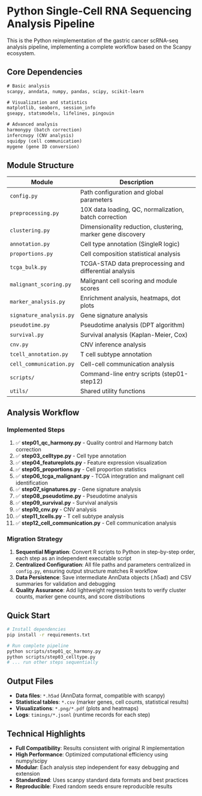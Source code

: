 # Python Single-Cell RNA Sequencing Analysis Pipeline

This is the Python reimplementation of the gastric cancer scRNA-seq analysis pipeline, implementing a complete workflow based on the Scanpy ecosystem.

## Core Dependencies

```txt
# Basic analysis
scanpy, anndata, numpy, pandas, scipy, scikit-learn

# Visualization and statistics
matplotlib, seaborn, session_info
gseapy, statsmodels, lifelines, pingouin

# Advanced analysis
harmonypy (batch correction)
infercnvpy (CNV analysis)
squidpy (cell communication)
mygene (gene ID conversion)
```

## Module Structure

| Module | Description |
|--------|-------------|
| `config.py` | Path configuration and global parameters |
| `preprocessing.py` | 10X data loading, QC, normalization, batch correction |
| `clustering.py` | Dimensionality reduction, clustering, marker gene discovery |
| `annotation.py` | Cell type annotation (SingleR logic) |
| `proportions.py` | Cell composition statistical analysis |
| `tcga_bulk.py` | TCGA-STAD data preprocessing and differential analysis |
| `malignant_scoring.py` | Malignant cell scoring and module scores |
| `marker_analysis.py` | Enrichment analysis, heatmaps, dot plots |
| `signature_analysis.py` | Gene signature analysis |
| `pseudotime.py` | Pseudotime analysis (DPT algorithm) |
| `survival.py` | Survival analysis (Kaplan-Meier, Cox) |
| `cnv.py` | CNV inference analysis |
| `tcell_annotation.py` | T cell subtype annotation |
| `cell_communication.py` | Cell-cell communication analysis |
| `scripts/` | Command-line entry scripts (step01-step12) |
| `utils/` | Shared utility functions |

## Analysis Workflow

### Implemented Steps
1. ✅ **step01_qc_harmony.py** - Quality control and Harmony batch correction
2. ✅ **step03_celltype.py** - Cell type annotation
3. ✅ **step04_featureplots.py** - Feature expression visualization
4. ✅ **step05_proportions.py** - Cell proportion statistics
5. ✅ **step06_tcga_malignant.py** - TCGA integration and malignant cell identification
6. ✅ **step07_signatures.py** - Gene signature analysis
7. ✅ **step08_pseudotime.py** - Pseudotime analysis
8. ✅ **step09_survival.py** - Survival analysis
9. ✅ **step10_cnv.py** - CNV analysis
10. ✅ **step11_tcells.py** - T cell subtype analysis
11. ✅ **step12_cell_communication.py** - Cell communication analysis

### Migration Strategy

1. **Sequential Migration**: Convert R scripts to Python in step-by-step order, each step as an independent executable script
2. **Centralized Configuration**: All file paths and parameters centralized in `config.py`, ensuring output structure matches R workflow
3. **Data Persistence**: Save intermediate AnnData objects (.h5ad) and CSV summaries for validation and debugging
4. **Quality Assurance**: Add lightweight regression tests to verify cluster counts, marker gene counts, and score distributions

## Quick Start

```bash
# Install dependencies
pip install -r requirements.txt

# Run complete pipeline
python scripts/step01_qc_harmony.py
python scripts/step03_celltype.py
# ... run other steps sequentially
```

## Output Files

- **Data files**: `*.h5ad` (AnnData format, compatible with scanpy)
- **Statistical tables**: `*.csv` (marker genes, cell counts, statistical results)
- **Visualizations**: `*.png/*.pdf` (plots and heatmaps)
- **Logs**: `timings/*.jsonl` (runtime records for each step)

## Technical Highlights

- **Full Compatibility**: Results consistent with original R implementation
- **High Performance**: Optimized computational efficiency using numpy/scipy
- **Modular**: Each analysis step independent for easy debugging and extension
- **Standardized**: Uses scanpy standard data formats and best practices
- **Reproducible**: Fixed random seeds ensure reproducible results
